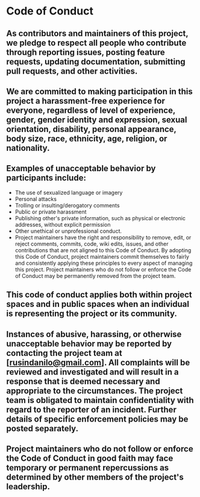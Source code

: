 # Code of Conduct
## As contributors and maintainers of this project, we pledge to respect all people who contribute through reporting issues, posting feature requests, updating documentation, submitting pull requests, and other activities.

## We are committed to making participation in this project a harassment-free experience for everyone, regardless of level of experience, gender, gender identity and expression, sexual orientation, disability, personal appearance, body size, race, ethnicity, age, religion, or nationality.

## Examples of unacceptable behavior by participants include:

- The use of sexualized language or imagery
- Personal attacks
- Trolling or insulting/derogatory comments
- Public or private harassment
- Publishing other's private information, such as physical or electronic addresses, without explicit permission
- Other unethical or unprofessional conduct.
- Project maintainers have the right and responsibility to remove, edit, or reject comments, commits, code, wiki edits, issues, and other contributions that are not aligned to this Code of Conduct. By adopting this Code of Conduct, project maintainers commit themselves to fairly and consistently applying these principles to every aspect of managing this project. Project maintainers who do not follow or enforce the Code of Conduct may be permanently removed from the project team.

## This code of conduct applies both within project spaces and in public spaces when an individual is representing the project or its community.

## Instances of abusive, harassing, or otherwise unacceptable behavior may be reported by contacting the project team at [rusindanilo@gmail.com]. All complaints will be reviewed and investigated and will result in a response that is deemed necessary and appropriate to the circumstances. The project team is obligated to maintain confidentiality with regard to the reporter of an incident. Further details of specific enforcement policies may be posted separately.

## Project maintainers who do not follow or enforce the Code of Conduct in good faith may face temporary or permanent repercussions as determined by other members of the project's leadership.
